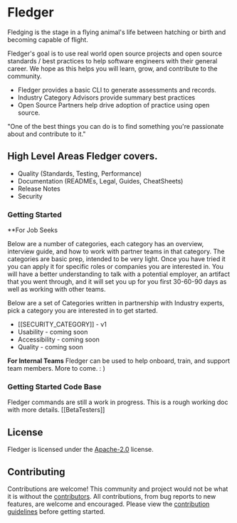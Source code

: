 # Fledger
Fledging is the stage in a flying animal's life between hatching or birth and becoming capable of flight.

Fledger's goal is to use real world open source projects and open source standards / best practices to help software engineers with their general career. We hope as this helps you will  learn, grow, and contribute to the community.

- Fledger provides a basic CLI to generate assessments and records.
- Industry Category Advisors provide summary best practices 
- Open Source Partners help drive adoption of practice using open source.

"One of the best things you can do is to find something you're passionate about and contribute to it."

## High Level Areas Fledger covers.
- Quality (Standards, Testing, Performance)
- Documentation (READMEs, Legal, Guides, CheatSheets)
- Release Notes
- Security

### Getting Started

**For Job Seeks

Below are a number of categories, each category has an overview, interview guide, and how to work with partner teams in that category. The categories are basic prep, intended to be very light. Once you have tried it you can apply it for specific roles or companies you are interested in. You will have a better understanding to talk with a potential employer, an artifact that you went through, and it will set you up for you first 30-60-90 days as well as working with other teams.

Below are a set of Categories written in partnership with Industry experts, pick a category you are interested in to get started.

- [[SECURITY_CATEGORY]] - v1
- Usability - coming soon
- Accessibility - coming soon
- Quality - coming soon

**For Internal Teams**
Fledger can be used to help onboard, train, and support team members. More to come. : )

### Getting Started Code Base
Fledger commands are still a work in progress. This is a rough working doc with more details. [[BetaTesters]]

## License

Fledger is licensed under the [Apache-2.0](https://opensource.org/licenses/APACHE-2.0) license.

## Contributing

Contributions are welcome! This community and project would not be what it is without the [contributors](https://github.com/jasonburt/fledger/graphs/contributors). All contributions, from bug reports to new features, are welcome and encouraged. Please view the [contribution guidelines](/CONTRIBUTING.md) before getting started.
